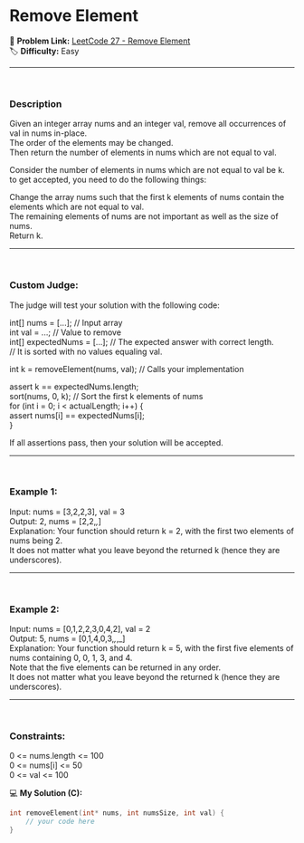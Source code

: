  # Remove Element

🔗 **Problem Link:** [LeetCode 27 - Remove Element](https://leetcode.com/problems/remove-element/description/)<br>
🏷️ **Difficulty:** Easy 

---
<br>

### Description
  Given an integer array nums and an integer val, remove all occurrences of val in nums in-place.<br>
  The order of the elements may be changed.<br>
  Then return the number of elements in nums which are not equal to val.<br>

Consider the number of elements in nums which are not equal to val be k.<br>
to get accepted, you need to do the following things:<br>

Change the array nums such that the first k elements of nums contain the elements which are not equal to val.<br>
The remaining elements of nums are not important as well as the size of nums.<br>
Return k.<br>

---

<br>

  ### Custom Judge:

The judge will test your solution with the following code:<br>

int[] nums = [...]; // Input array<br>
int val = ...; // Value to remove<br>
int[] expectedNums = [...]; // The expected answer with correct length.<br>
                            // It is sorted with no values equaling val.<br>

int k = removeElement(nums, val); // Calls your implementation<br>

assert k == expectedNums.length;<br>
sort(nums, 0, k); // Sort the first k elements of nums<br>
for (int i = 0; i < actualLength; i++) {<br>
    assert nums[i] == expectedNums[i];<br>
}<br>

If all assertions pass, then your solution will be accepted.<br>

 
---

<br>
  
 ### Example 1:<br>

Input: nums = [3,2,2,3], val = 3<br>
Output: 2, nums = [2,2,_,_]<br>
Explanation: Your function should return k = 2, with the first two elements of nums being 2.<br>
It does not matter what you leave beyond the returned k (hence they are underscores).<br>


  ---

<br>
  
### Example 2:<br>

Input: nums = [0,1,2,2,3,0,4,2], val = 2<br>
Output: 5, nums = [0,1,4,0,3,_,_,_]<br>
Explanation: Your function should return k = 5, with the first five elements of nums containing 0, 0, 1, 3, and 4.<br>
Note that the five elements can be returned in any order.<br>
It does not matter what you leave beyond the returned k (hence they are underscores).<br>


  ---

 <br>
  
  ### Constraints:<br>

0 <= nums.length <= 100<br>
0 <= nums[i] <= 50<br>
0 <= val <= 100<br>

💻 **My Solution (C):** <br>
```c
int removeElement(int* nums, int numsSize, int val) {
    // your code here
}

